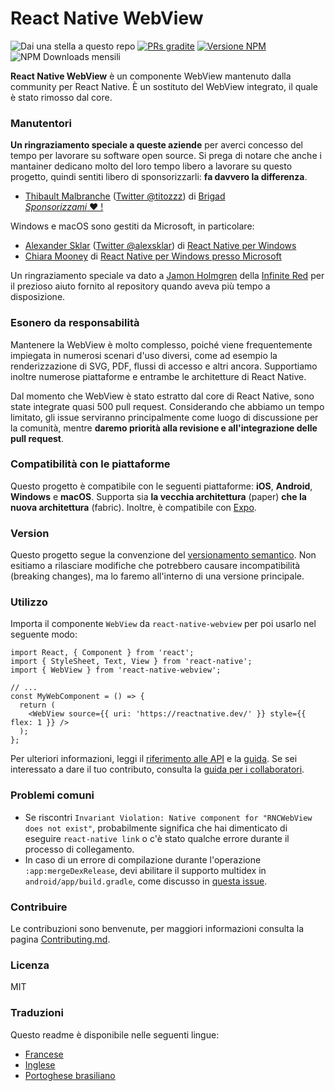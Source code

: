 # React Native WebView

![Dai una stella a questo repo](https://img.shields.io/github/stars/react-native-webview/react-native-webview?style=flat-square&label=stelle)
[![PRs gradite](https://img.shields.io/badge/PRs-welcome-brightgreen.svg?style=flat-square)](http://makeapullrequest.com)
[![Versione NPM](https://img.shields.io/npm/v/react-native-webview.svg?style=flat-square)](https://www.npmjs.com/package/react-native-webview)
![NPM Downloads mensili](https://img.shields.io/npm/dm/react-native-webview.svg)

**React Native WebView** è un componente WebView mantenuto dalla community per React Native. È un sostituto del WebView integrato, il quale è stato rimosso dal core.

### Manutentori

**Un ringraziamento speciale a queste aziende** per averci concesso del tempo per lavorare su software open source. Si prega di notare che anche i mantainer dedicano molto del loro tempo libero a lavorare su questo progetto, quindi sentiti libero di sponsorizzarli: **fa davvero la differenza**.

- [Thibault Malbranche](https://github.com/Titozzz) ([Twitter @titozzz](https://twitter.com/titozzz)) di [Brigad](https://www.brigad.co/en-gb/about-us)  
  [_Sponsorizzami_ ❤️ !](https://github.com/sponsors/Titozzz)

Windows e macOS sono gestiti da Microsoft, in particolare:

- [Alexander Sklar](https://github.com/asklar) ([Twitter @alexsklar](https://twitter.com/alexsklar)) di [React Native per Windows](https://microsoft.github.io/react-native-windows/)
- [Chiara Mooney](https://github.com/chiaramooney) di [React Native per Windows presso Microsoft](https://microsoft.github.io/react-native-windows/)

Un ringraziamento speciale va dato a [Jamon Holmgren](https://github.com/jamonholmgren) della [Infinite Red](https://infinite.red) per il prezioso aiuto fornito al repository quando aveva più tempo a disposizione.

### Esonero da responsabilità

Mantenere la WebView è molto complesso, poiché viene frequentemente impiegata in numerosi scenari d'uso diversi, come ad esempio la renderizzazione di SVG, PDF, flussi di accesso e altri ancora. Supportiamo inoltre numerose piattaforme e entrambe le architetture di React Native.

Dal momento che WebView è stato estratto dal core di React Native, sono state integrate quasi 500 pull request. Considerando che abbiamo un tempo limitato, gli issue serviranno principalmente come luogo di discussione per la comunità, mentre **daremo priorità alla revisione e all'integrazione delle pull request**.

### Compatibilità con le piattaforme

Questo progetto è compatibile con le seguenti piattaforme: **iOS**, **Android**, **Windows** e **macOS**. Supporta sia **la vecchia architettura** (paper) **che la nuova architettura** (fabric). Inoltre, è compatibile con [Expo](https://docs.expo.dev/versions/latest/sdk/webview/).

### Version

Questo progetto segue la convenzione del [versionamento semantico](https://semver.org/lang/it/). Non esitiamo a rilasciare modifiche che potrebbero causare incompatibilità (breaking changes), ma lo faremo all'interno di una versione principale.

### Utilizzo

Importa il componente `WebView` da `react-native-webview` per poi usarlo nel seguente modo:

```tsx
import React, { Component } from 'react';
import { StyleSheet, Text, View } from 'react-native';
import { WebView } from 'react-native-webview';

// ...
const MyWebComponent = () => {
  return (
    <WebView source={{ uri: 'https://reactnative.dev/' }} style={{ flex: 1 }} />
  );
};
```

Per ulteriori informazioni, leggi il [riferimento alle API](Reference.italian.md) e la [guida](Guide.italian.md). Se sei interessato a dare il tuo contributo, consulta la [guida per i collaboratori](Contributing.italian.md).

### Problemi comuni

- Se riscontri `Invariant Violation: Native component for "RNCWebView does not exist"`, probabilmente significa che hai dimenticato di eseguire `react-native link` o c'è stato qualche errore durante il processo di collegamento.
- In caso di un errore di compilazione durante l'operazione `:app:mergeDexRelease`, devi abilitare il supporto multidex in `android/app/build.gradle`, come discusso in [questa issue](https://github.com/react-native-webview/react-native-webview/issues/1344#issuecomment-650544648).

### Contribuire

Le contribuzioni sono benvenute, per maggiori informazioni consulta la pagina [Contributing.md](Contributing.italian.md).

### Licenza

MIT

### Traduzioni

Questo readme è disponibile nelle seguenti lingue:

- [Francese](README.french.md)
- [Inglese](../README.md)
- [Portoghese brasiliano](README.portuguese.md)
